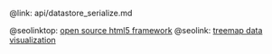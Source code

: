 @link: api/datastore_serialize.md

@seolinktop: [open source html5 framework](https://webix.com)
@seolink: [treemap data visualization](https://webix.com/widget/treemap/)